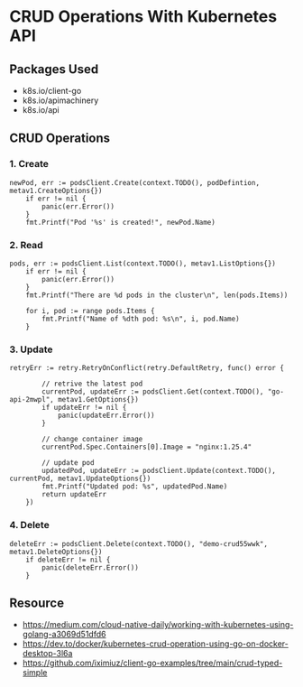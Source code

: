 # CRUD Operations With Kubernetes API

## Packages Used

- k8s.io/client-go
- k8s.io/apimachinery
- k8s.io/api

## CRUD Operations

### 1. Create
```golang
newPod, err := podsClient.Create(context.TODO(), podDefintion, metav1.CreateOptions{})
	if err != nil {
		panic(err.Error())
	}
	fmt.Printf("Pod '%s' is created!", newPod.Name)
```

### 2. Read
```golang
pods, err := podsClient.List(context.TODO(), metav1.ListOptions{})
	if err != nil {
		panic(err.Error())
	}
	fmt.Printf("There are %d pods in the cluster\n", len(pods.Items))

	for i, pod := range pods.Items {
		fmt.Printf("Name of %dth pod: %s\n", i, pod.Name)
	}
```

### 3. Update
```golang
retryErr := retry.RetryOnConflict(retry.DefaultRetry, func() error {

		// retrive the latest pod
		currentPod, updateErr := podsClient.Get(context.TODO(), "go-api-2mwpl", metav1.GetOptions{})
		if updateErr != nil {
			panic(updateErr.Error())
		}

		// change container image
		currentPod.Spec.Containers[0].Image = "nginx:1.25.4"

		// update pod
		updatedPod, updateErr := podsClient.Update(context.TODO(), currentPod, metav1.UpdateOptions{})
		fmt.Printf("Updated pod: %s", updatedPod.Name)
		return updateErr
	})
```

### 4. Delete
```golang
deleteErr := podsClient.Delete(context.TODO(), "demo-crud55wwk", metav1.DeleteOptions{})
	if deleteErr != nil {
		panic(deleteErr.Error())
	}
```
## Resource

- https://medium.com/cloud-native-daily/working-with-kubernetes-using-golang-a3069d51dfd6
- https://dev.to/docker/kubernetes-crud-operation-using-go-on-docker-desktop-3l6a
- https://github.com/iximiuz/client-go-examples/tree/main/crud-typed-simple